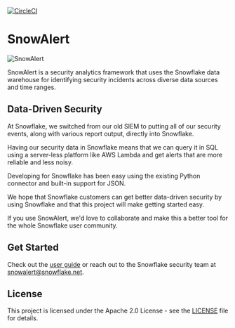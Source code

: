 [![CircleCI](https://circleci.com/gh/snowflakedb/SnowAlert.svg?style=shield)](https://circleci.com/gh/snowflakedb/SnowAlert)

# SnowAlert

![SnowAlert](https://raw.githubusercontent.com/snowflakedb/SnowAlert/docs/images/snowalert-logo.png)

SnowAlert is a security analytics framework that uses the Snowflake data warehouse for identifying security incidents across diverse data sources and time ranges.

## Data-Driven Security

At Snowflake, we switched from our old SIEM to putting all of our security events, along with various report output, directly into Snowflake.

Having our security data in Snowflake means that we can query it in SQL using a server-less platform like AWS Lambda and get alerts that are more reliable and less noisy.

Developing for Snowflake has been easy using the existing Python connector and built-in support for JSON.

We hope that Snowflake customers can get better data-driven security by using Snowflake and that this project will make getting started easy.

If you use SnowAlert, we'd love to collaborate and make this a better tool for the whole Snowflake user community.

## Get Started

Check out the [user guide](https://snowalert.readthedocs.io) or reach out to the Snowflake security team at snowalert@snowflake.net.

## License

This project is licensed under the Apache 2.0 License - see the [LICENSE](LICENSE) file for details.
